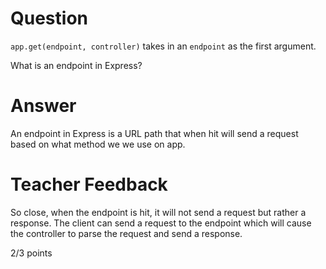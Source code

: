 # Question

`app.get(endpoint, controller)` takes in an `endpoint` as the first argument.

What is an endpoint in Express?

# Answer

An endpoint in Express is a URL path that when hit will send a request based on what method we we use on app.

# Teacher Feedback

So close, when the endpoint is hit, it will not send a request but rather a response. The client can send a request to the endpoint which will cause the controller to parse the request and send a response. 

2/3 points
